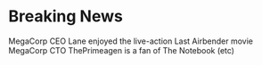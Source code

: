 # Breaking News

MegaCorp CEO Lane enjoyed the live-action Last Airbender movie
MegaCorp CTO ThePrimeagen is a fan of The Notebook (etc)
